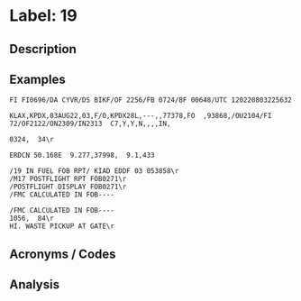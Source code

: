 # Label: 19

## Description

## Examples

```
FI FI0696/DA CYVR/DS BIKF/OF 2256/FB 0724/BF 00648/UTC 120220803225632
```

```
KLAX,KPDX,03AUG22,03,F/O,KPDX28L,---,,77378,FO  ,93868,/OU2104/FI  72/OF2122/ON2309/IN2313  C7,Y,Y,N,,,,IN,
```

```
0324,  34\r

```

```
ERDCN 50.168E  9.277,37998,  9.1,433
```

```
/19 IN FUEL FOB RPT/ KIAD EDDF 03 053858\r
/M17 POSTFLIGHT RPT FOB0271\r
/POSTFLIGHT DISPLAY FOB0271\r
/FMC CALCULATED IN FOB----
```

```
/FMC CALCULATED IN FOB----
1056,  84\r
HI. WASTE PICKUP AT GATE\r

```

## Acronyms / Codes

## Analysis
